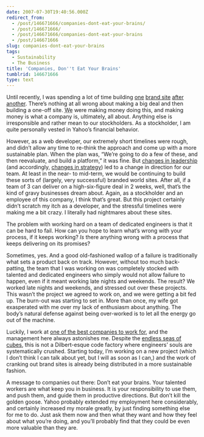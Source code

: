 ```yaml
---
date: 2007-07-30T19:40:56.000Z
redirect_from:
  - /post/146671666/companies-dont-eat-your-brains/
  - /post/146671666/
  - /post/146671666/companies-dont-eat-your-brains
  - /post/146671666
slug: companies-dont-eat-your-brains
tags:
  - Sustainability
  - The Business
title: 'Companies, Don''t Eat Your Brains'
tumblrid: 146671666
type: text
---
```

<p>Until recently, I was spending a lot of time building <a href="http://pirates.yahoo.com">one</a> <a href="http://harrypotter.yahoo.com">brand site</a> <a href="http://gta.yahoo.com">after</a> <a href="http://starwars.yahoo.com">another</a>.  There&rsquo;s nothing at all wrong about making a big deal and then building a one-off site.  <abbr title="Yahoo">We</abbr> were making money doing this, and making money is what a company is, ultimately, all about.  Anything else is irresponsible and rather mean to our stockholders.  As a stockholder, I am quite personally vested in Yahoo&rsquo;s financial behavior.</p>

<p>However, as a web developer, our extremely short timelines were rough, and didn&rsquo;t allow any time to re-think the approach and come up with a more sustainable plan.  When the plan was, &ldquo;We&rsquo;re going to do a few of these, and then reevaluate, and build a platform,&rdquo; it was fine.  But <a href="http://news.com.com/2100-1030_3-6191768.html">changes in leadership</a> (and accordingly, <a href="http://www.eweek.com/article2/0,1895,2159788,00.asp">changes in strategy</a>) led to a change in direction for our team.  At least in the near- to mid-term, we would be continuing to build these sorts of (largely, very successful) branded world sites.  After all, if a team of 3 can deliver on a high-six-figure deal in 2 weeks, well, that&rsquo;s the kind of gravy businesses dream about.  Again, as a stockholder and an employee of this company, I think that&rsquo;s great.  But this project certainly didn&rsquo;t scratch my itch as a developer, and the stressful timelines were making me a bit crazy.  I literally had nightmares about these sites.</p>

<p>The problem with working hard on a team of dedicated engineers is that it can be hard to fail.  How can you hope to learn what&rsquo;s wrong with your process, if it keeps working?  <em>Is</em> there anything wrong with a process that keeps delivering on its promises?</p>

<p>Sometimes, yes.  And a good old-fashioned wallop of a failure is traditionally what sets a product back on track.  However, without too much back-patting, the team that I was working on was completely stocked with talented and dedicated engineers who simply would not allow failure to happen, even if it meant working late nights and weekends.  The result?  We worked late nights and weekends, and stressed out over these projects.  This wasn&rsquo;t the project we agreed to work on, and we were getting a bit fed up.  The burn-out was starting to set in.  More than once, my wife got exasperated with me over my lack of enthusiasm about anything.  The body&rsquo;s natural defense against being over-worked is to let all the energy go out of the machine.</p>

<p>Luckily, I work at <a href="http://money.cnn.com/magazines/fortune/bestcompanies/2007/snapshots/44.html">one of the best companies to work for</a>, and the management here always astonishes me.  Despite the <a href="http://flickr.com/search/?w=all&amp;q=yahoo+cube">endless seas of cubes</a>, this is not a Dilbert-esque code factory where engineers&rsquo; souls are systematically crushed.  Starting today, I&rsquo;m working on a new project (which I don&rsquo;t think I can talk about yet, but I will as soon as I can,) and the work of cranking out brand sites is already being distributed in a more sustainable fashion.</p>

<p>A message to companies out there: Don&rsquo;t eat your brains.  Your talented workers are what keep you in business.  It is your responsibility to use them, and push them, and guide them in productive directions.  But don&rsquo;t kill the golden goose.  Yahoo probably extended my employment here considerably, and certainly increased my morale greatly, by just finding something else for me to do.  Just ask them now and then what they want and how they feel about what you&rsquo;re doing, and you&rsquo;ll probably find that they could be even more valuable than they are.</p>
